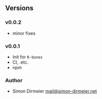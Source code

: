 ## Versions

### v0.0.2

* minor fixes

### v0.0.1

* Init for `R-bones`
* CI, .etc.
* npm

### Author

* Simon Dirmeier <a href="mailto:mail@simon-dirmeier.net">mail@simon-dirmeier.net</a>
